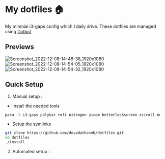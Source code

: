 # My dotfiles 🏠

My minmial i3-gaps config which I daily drive.
These dotfiles are managed using [Dotbot](https://github.com/anishathalye/dotbot)

## Previews
![Screenshot_2022-12-08-14-48-38_1920x1080](https://user-images.githubusercontent.com/84301852/206455555-16948458-baf4-4033-adc6-2671aa983e46.png)
<br>
![Screenshot_2022-12-08-14-54-05_1920x1080](https://user-images.githubusercontent.com/84301852/206455561-adc798dd-78fd-42bd-8f9d-7b82be948dc7.png)
<br>
![Screenshot_2022-12-08-14-54-32_1920x1080](https://user-images.githubusercontent.com/84301852/206455568-ccb763b2-5b2a-43f6-bf2a-5b076244cbfa.png)
<br>
## Quick Setup

1. Manual setup :

- Install the needed tools
```bash
paru -S i3-gaps polybar rofi nitrogen picom betterlockscreen zscroll nm-applet playerctl
```

- Setup the symlinks  
```bash
git clone https://github.com/devadathanmb/dotfiles.git
cd dotfiles
./install
```

2. Automated setup :

